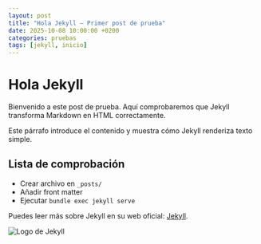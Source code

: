 ```yaml
---
layout: post
title: "Hola Jekyll — Primer post de prueba"
date: 2025-10-08 10:00:00 +0200
categories: pruebas
tags: [jekyll, inicio]
---
```


# Hola Jekyll

Bienvenido a este post de prueba. Aquí comprobaremos que Jekyll transforma Markdown en HTML correctamente.

Este párrafo introduce el contenido y muestra cómo Jekyll renderiza texto simple.

## Lista de comprobación

- Crear archivo en `_posts/`
- Añadir front matter
- Ejecutar `bundle exec jekyll serve`

Puedes leer más sobre Jekyll en su web oficial: [Jekyll](https://jekyllrb.com).

![Logo de Jekyll](https://jekyllrb.com/img/logo-2x.png)
